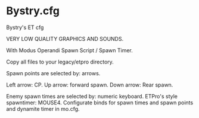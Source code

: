 # Bystry.cfg
Bystry's ET cfg 

VERY LOW QUALITY GRAPHICS AND SOUNDS.

With Modus Operandi Spawn Script / Spawn Timer. 

Copy all files to your legacy/etpro directory. 

Spawn points are selected by: arrows.

Left arrow: CP.
Up arrow: forward spawn.
Down arrow: Rear spawn.

Enemy spawn times are selected by: numeric keyboard.
ETPro's style spawntimer: MOUSE4.
Configurate binds for spawn times and spawn points and dynamite timer in mo.cfg.
